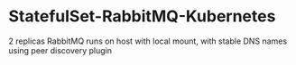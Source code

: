 # StatefulSet-RabbitMQ-Kubernetes
2 replicas RabbitMQ runs on host with local mount, with stable DNS names using peer discovery plugin
